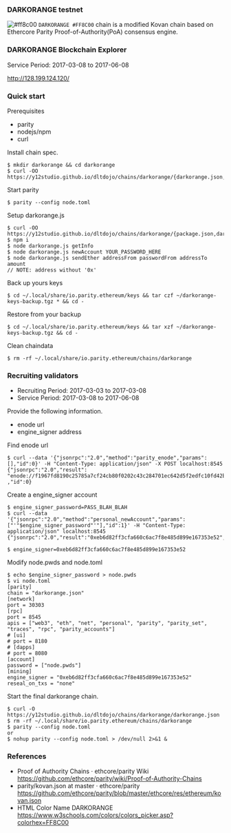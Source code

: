 ### DARKORANGE testnet

![#ff8c00](https://placehold.it/16/ff8c00/000000?text=+) `DARKORANGE #FF8C00` chain is a modified Kovan chain based on Ethercore Parity Proof-of-Authority(PoA) consensus engine.

### DARKORANGE Blockchain Explorer

Service Period: 2017-03-08 to 2017-06-08

http://128.199.124.120/

### Quick start

Prerequisites
* parity
* nodejs/npm
* curl

Install chain spec.
```
$ mkdir darkorange && cd darkorange
$ curl -OO https://y12studio.github.io/dltdojo/chains/darkorange/{darkorange.json,node.toml}
```
Start parity
```
$ parity --config node.toml
```
Setup darkorange.js
```
$ curl -OO https://y12studio.github.io/dltdojo/chains/darkorange/{package.json,darkorange.js}
$ npm i
$ node darkorange.js getInfo
$ node darkorange.js newAccount YOUR_PASSWORD_HERE
$ node darkorange.js sendEther addressFrom passwordFrom addressTo amount
// NOTE: address without '0x'
```
Back up yours keys
```
$ cd ~/.local/share/io.parity.ethereum/keys && tar czf ~/darkorange-keys-backup.tgz * && cd -
```
Restore from your backup
```
$ cd ~/.local/share/io.parity.ethereum/keys && tar xzf ~/darkorange-keys-backup.tgz && cd -
```
Clean chaindata
```
$ rm -rf ~/.local/share/io.parity.ethereum/chains/darkorange
```
### Recruiting validators
* Recruiting Period: 2017-03-03 to 2017-03-08
* Service Period: 2017-03-08 to 2017-06-08

Provide the following information.
* enode url
* engine_signer address

Find enode url
```
$ curl --data '{"jsonrpc":"2.0","method":"parity_enode","params":[],"id":0}' -H "Content-Type: application/json" -X POST localhost:8545
{"jsonrpc":"2.0","result":
"enode://f1967fd8190c25785a7cf24cb80f0202c43c284701ec642d5f2edfc10fd42b187be73b39de4c7265c9dc09b30043c9d04dfd5d2e782a4f8a70a0a7b1e6fdfe0c@138.68.2.245:30303"
,"id":0}
```
Create a engine_signer account
```
$ engine_signer_password=PASS_BLAH_BLAH
$ curl --data '{"jsonrpc":"2.0","method":"personal_newAccount","params":["'"$engine_signer_password"'"],"id":1}' -H "Content-Type: application/json" localhost:8545
{"jsonrpc":"2.0","result":"0xeb6d82ff3cfa660c6ac7f8e485d899e167353e52","id":67}

$ engine_signer=0xeb6d82ff3cfa660c6ac7f8e485d899e167353e52
```
Modify node.pwds and node.toml
```
$ echo $engine_signer_password > node.pwds
$ vi node.toml
[parity]
chain = "darkorange.json"
[network]
port = 30303
[rpc]
port = 8545
apis = ["web3", "eth", "net", "personal", "parity", "parity_set", "traces", "rpc", "parity_accounts"]
# [ui]
# port = 8180
# [dapps]
# port = 8080
[account]
password = ["node.pwds"]
[mining]
engine_signer = "0xeb6d82ff3cfa660c6ac7f8e485d899e167353e52"
reseal_on_txs = "none"
```
Start the final darkorange chain.
```
$ curl -O https://y12studio.github.io/dltdojo/chains/darkorange/darkorange.json
$ rm -rf ~/.local/share/io.parity.ethereum/chains/darkorange
$ parity --config node.toml
or
$ nohup parity --config node.toml > /dev/null 2>&1 &
```

### References
* Proof of Authority Chains · ethcore/parity Wiki  https://github.com/ethcore/parity/wiki/Proof-of-Authority-Chains
* parity/kovan.json at master · ethcore/parity  https://github.com/ethcore/parity/blob/master/ethcore/res/ethereum/kovan.json
* HTML Color Name DARKORANGE   https://www.w3schools.com/colors/colors_picker.asp?colorhex=FF8C00
